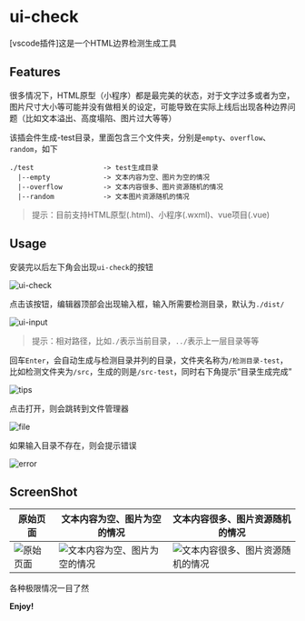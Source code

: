 # ui-check

[vscode插件]这是一个HTML边界检测生成工具

## Features

很多情况下，HTML原型（小程序）都是最完美的状态，对于文字过多或者为空，图片尺寸大小等可能并没有做相关的设定，可能导致在实际上线后出现各种边界问题（比如文本溢出、高度塌陷、图片过大等等）

该插会件生成-test目录，里面包含三个文件夹，分别是`empty`、`overflow`、`random`，如下

```
./test                 -> test生成目录
  |--empty             -> 文本内容为空、图片为空的情况
  |--overflow          -> 文本内容很多、图片资源随机的情况
  |--random            -> 文本图片资源随机的情况
```

> 提示：目前支持HTML原型(.html)、小程序(.wxml)、vue项目(.vue)

## Usage

安装完以后左下角会出现`ui-check`的按钮

![ui-check](https://imgservices-1252317822.image.myqcloud.com/image/20200701/dur6hskjs4.jpg)

点击该按钮，编辑器顶部会出现输入框，输入所需要检测目录，默认为`./dist/`

![ui-input](https://imgservices-1252317822.image.myqcloud.com/image/20200701/pl1875wydr.jpg)

> 提示：相对路径，比如`./`表示当前目录，`../`表示上一层目录等等

回车`Enter`，会自动生成与检测目录并列的目录，文件夹名称为`/检测目录-test`，比如检测文件夹为`/src`，生成的则是`/src-test`，同时右下角提示“目录生成完成”

![tips](https://imgservices-1252317822.image.myqcloud.com/image/20200702/6wu3tfys78.jpg)

点击打开，则会跳转到文件管理器

![file](https://imgservices-1252317822.image.myqcloud.com/image/20200702/12dymh2mki.jpg)

如果输入目录不存在，则会提示错误

![error](https://imgservices-1252317822.image.myqcloud.com/image/20200701/9t49myo3t2.jpg)

## ScreenShot

|**原始页面**|**文本内容为空、图片为空的情况**|**文本内容很多、图片资源随机的情况**|
|----|----|----|
|![原始页面](https://imgservices-1252317822.image.myqcloud.com/image/20200701/cms5zwh816.jpg)|![文本内容为空、图片为空的情况](https://imgservices-1252317822.image.myqcloud.com/image/20200701/k4k0wuhtkh.jpg)|![文本内容很多、图片资源随机的情况](https://imgservices-1252317822.image.myqcloud.com/image/20200701/km4l73m1y8.jpg)|


各种极限情况一目了然

**Enjoy!**
